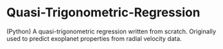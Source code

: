 # Quasi-Trigonometric-Regression
(Python) A quasi-trigonometric regression written from scratch. Originally used to predict exoplanet properties from radial velocity data.
